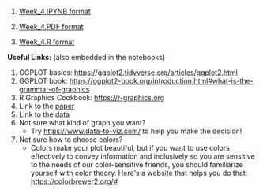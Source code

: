 
1) [Week_4.IPYNB format](https://github.com/rinivarg/ReproRehab2024-Pod3/blob/main/Materials/Week%204/Week%204%20-%20Codebook.ipynb)

2) [Week_4.PDF format](https://github.com/rinivarg/ReproRehab2024-Pod3/blob/main/Materials/Week%204/Week%204%20-%20Codebook.pdf)

3) [Week_4.R format](https://github.com/rinivarg/ReproRehab2024-Pod3/blob/main/Materials/Week%204/Week%204%20-%20Codebook.r)

**Useful Links:** (also embedded in the notebooks)<br>
1) GGPLOT basics: https://ggplot2.tidyverse.org/articles/ggplot2.html
2) GGPLOT book: https://ggplot2-book.org/introduction.html#what-is-the-grammar-of-graphics
3) R Graphics Cookbook: https://r-graphics.org
4) Link to the [paper](https://journals.plos.org/plosone/article?id=10.1371/journal.pone.0222037#pone-0222037-g005)
5) Link to the [data](https://zenodo.org/records/1973799)
6) Not sure what kind of graph you want? 
    * Try https://www.data-to-viz.com/ to help you make the decision!
7) Not sure how to choose colors?
    * Colors make your plot beautiful, but if you want to use colors effectively to convey information and inclusively so you are sensitive to the needs of our color-sensitive friends, you should familiarize yourself with color theory. Here's a website that helps you do that: https://colorbrewer2.org/#